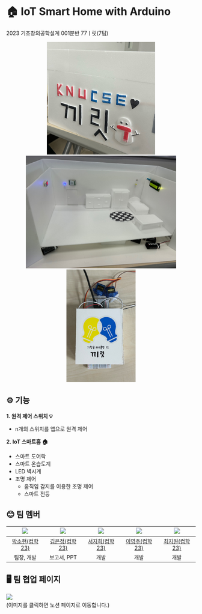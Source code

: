 # 🏠 IoT Smart Home with Arduino
2023 기초창의공학설계 001분반 77ㅣ릿(7팀)

<p align=center>
  <img src="https://github.com/2023-CLASS-1-Creative-ENG-Design/77i_rit_IoTSmartHome/blob/main/%EC%82%AC%EC%A7%84%EC%9E%90%EB%A3%8C/SmartHome/%EC%99%B8%EB%B6%80.jpg" height="300px">
  <img src="https://github.com/2023-CLASS-1-Creative-ENG-Design/77i_rit_IoTSmartHome/blob/main/%EC%82%AC%EC%A7%84%EC%9E%90%EB%A3%8C/SmartHome/%EB%82%B4%EB%B6%80_%EC%9C%97%EB%A9%B4.jpg" height="300px">
  <img src="https://github.com/2023-CLASS-1-Creative-ENG-Design/77i_rit_IoTSmartHome/blob/main/%EC%82%AC%EC%A7%84%EC%9E%90%EB%A3%8C/Switch/%EC%8A%A4%EC%9C%84%EC%B9%98.jpg" height="300px">
</p>

## ⚙️ 기능
<b> 1. 원격 제어 스위치 💡 </b>
- n개의 스위치를 앱으로 원격 제어 

<b> 2. IoT 스마트홈 🏠 </b>
- 스마트 도어락
- 스마트 온습도계
- LED 벽시계
- 조명 제어
  - 움직임 감지를 이용한 조명 제어
  - 스마트 전등
  
## 😊 팀 멤버
|<img src="https://avatars.githubusercontent.com/u/127305788?v=4" width="100">|<img src="https://avatars.githubusercontent.com/u/139670857?v=4" width="100">|<img src="https://avatars.githubusercontent.com/u/151699232?v=4" width="100">|<img src="https://avatars.githubusercontent.com/u/151699631?v=4" width="100">|<img src="https://avatars.githubusercontent.com/u/151699607?v=4" width="100">|
|:---:|:---:|:---:|:---:|:---:|
|[박소현(컴학23)](https://github.com/dev-sohyeon)|[김은정(컴학23)](https://github.com/eunjeong821)|[서지희(컴학23)](https://github.com/jihui0905)|[이영주(컴학23)](https://github.com/dudwn1110)|[최지원(컴학23)](https://github.com/jiwonWP)|
|팀장, 개발|보고서, PPT|개발|개발|개발|

## 🖥️ 팀 협업 페이지
<a href="https://vagabond-nutria-6ba.notion.site/77-e8ba42ff71a545f8ac042a83068b47de?pvs=4">
  <img src="https://search.pstatic.net/common/?src=http%3A%2F%2Fimgnews.naver.net%2Fimage%2F5366%2F2020%2F06%2F25%2F2020062513163201438bf45d5d5ea18013416985_20200625134501582.jpg" width="200px">
</a> <br>
(이미지를 클릭하면 노션 페이지로 이동합니다.)
